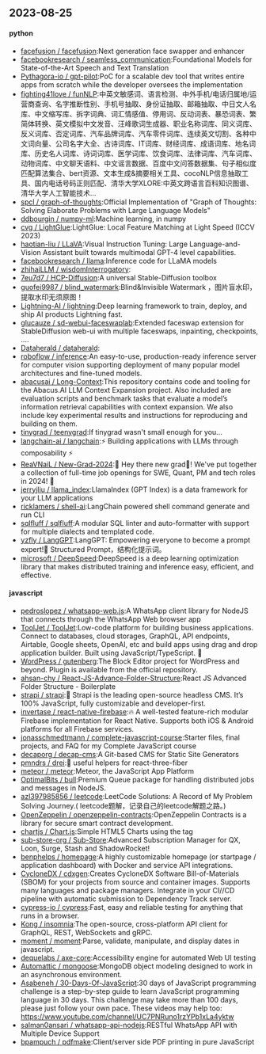 ## 2023-08-25

#### python
* [facefusion / facefusion](https://github.com/facefusion/facefusion):Next generation face swapper and enhancer
* [facebookresearch / seamless_communication](https://github.com/facebookresearch/seamless_communication):Foundational Models for State-of-the-Art Speech and Text Translation
* [Pythagora-io / gpt-pilot](https://github.com/Pythagora-io/gpt-pilot):PoC for a scalable dev tool that writes entire apps from scratch while the developer oversees the implementation
* [fighting41love / funNLP](https://github.com/fighting41love/funNLP):中英文敏感词、语言检测、中外手机/电话归属地/运营商查询、名字推断性别、手机号抽取、身份证抽取、邮箱抽取、中日文人名库、中文缩写库、拆字词典、词汇情感值、停用词、反动词表、暴恐词表、繁简体转换、英文模拟中文发音、汪峰歌词生成器、职业名称词库、同义词库、反义词库、否定词库、汽车品牌词库、汽车零件词库、连续英文切割、各种中文词向量、公司名字大全、古诗词库、IT词库、财经词库、成语词库、地名词库、历史名人词库、诗词词库、医学词库、饮食词库、法律词库、汽车词库、动物词库、中文聊天语料、中文谣言数据、百度中文问答数据集、句子相似度匹配算法集合、bert资源、文本生成&摘要相关工具、cocoNLP信息抽取工具、国内电话号码正则匹配、清华大学XLORE:中英文跨语言百科知识图谱、清华大学人工智能技术…
* [spcl / graph-of-thoughts](https://github.com/spcl/graph-of-thoughts):Official Implementation of "Graph of Thoughts: Solving Elaborate Problems with Large Language Models"
* [ddbourgin / numpy-ml](https://github.com/ddbourgin/numpy-ml):Machine learning, in numpy
* [cvg / LightGlue](https://github.com/cvg/LightGlue):LightGlue: Local Feature Matching at Light Speed (ICCV 2023)
* [haotian-liu / LLaVA](https://github.com/haotian-liu/LLaVA):Visual Instruction Tuning: Large Language-and-Vision Assistant built towards multimodal GPT-4 level capabilities.
* [facebookresearch / llama](https://github.com/facebookresearch/llama):Inference code for LLaMA models
* [zhihaiLLM / wisdomInterrogatory](https://github.com/zhihaiLLM/wisdomInterrogatory):
* [7eu7d7 / HCP-Diffusion](https://github.com/7eu7d7/HCP-Diffusion):A universal Stable-Diffusion toolbox
* [guofei9987 / blind_watermark](https://github.com/guofei9987/blind_watermark):Blind&Invisible Watermark ，图片盲水印，提取水印无须原图！
* [Lightning-AI / lightning](https://github.com/Lightning-AI/lightning):Deep learning framework to train, deploy, and ship AI products Lightning fast.
* [glucauze / sd-webui-faceswaplab](https://github.com/glucauze/sd-webui-faceswaplab):Extended faceswap extension for StableDiffusion web-ui with multiple faceswaps, inpainting, checkpoints, ....
* [Dataherald / dataherald](https://github.com/Dataherald/dataherald):
* [roboflow / inference](https://github.com/roboflow/inference):An easy-to-use, production-ready inference server for computer vision supporting deployment of many popular model architectures and fine-tuned models.
* [abacusai / Long-Context](https://github.com/abacusai/Long-Context):This repository contains code and tooling for the Abacus.AI LLM Context Expansion project. Also included are evaluation scripts and benchmark tasks that evaluate a model’s information retrieval capabilities with context expansion. We also include key experimental results and instructions for reproducing and building on them.
* [tinygrad / teenygrad](https://github.com/tinygrad/teenygrad):If tinygrad wasn't small enough for you...
* [langchain-ai / langchain](https://github.com/langchain-ai/langchain):⚡ Building applications with LLMs through composability ⚡
* [ReaVNaiL / New-Grad-2024](https://github.com/ReaVNaiL/New-Grad-2024):👋 Hey there new grad🎉! We've put together a collection of full-time job openings for SWE, Quant, PM and tech roles in 2024! 🚀
* [jerryjliu / llama_index](https://github.com/jerryjliu/llama_index):LlamaIndex (GPT Index) is a data framework for your LLM applications
* [ricklamers / shell-ai](https://github.com/ricklamers/shell-ai):LangChain powered shell command generate and run CLI
* [sqlfluff / sqlfluff](https://github.com/sqlfluff/sqlfluff):A modular SQL linter and auto-formatter with support for multiple dialects and templated code.
* [yzfly / LangGPT](https://github.com/yzfly/LangGPT):LangGPT: Empowering everyone to become a prompt expert!🚀 Structured Prompt，结构化提示词。
* [microsoft / DeepSpeed](https://github.com/microsoft/DeepSpeed):DeepSpeed is a deep learning optimization library that makes distributed training and inference easy, efficient, and effective.

#### javascript
* [pedroslopez / whatsapp-web.js](https://github.com/pedroslopez/whatsapp-web.js):A WhatsApp client library for NodeJS that connects through the WhatsApp Web browser app
* [ToolJet / ToolJet](https://github.com/ToolJet/ToolJet):Low-code platform for building business applications. Connect to databases, cloud storages, GraphQL, API endpoints, Airtable, Google sheets, OpenAI, etc and build apps using drag and drop application builder. Built using JavaScript/TypeScript. 🚀
* [WordPress / gutenberg](https://github.com/WordPress/gutenberg):The Block Editor project for WordPress and beyond. Plugin is available from the official repository.
* [ahsan-chy / React-JS-Advance-Folder-Structure](https://github.com/ahsan-chy/React-JS-Advance-Folder-Structure):React JS Advanced Folder Structure - Boilerplate
* [strapi / strapi](https://github.com/strapi/strapi):🚀 Strapi is the leading open-source headless CMS. It’s 100% JavaScript, fully customizable and developer-first.
* [invertase / react-native-firebase](https://github.com/invertase/react-native-firebase):🔥 A well-tested feature-rich modular Firebase implementation for React Native. Supports both iOS & Android platforms for all Firebase services.
* [jonasschmedtmann / complete-javascript-course](https://github.com/jonasschmedtmann/complete-javascript-course):Starter files, final projects, and FAQ for my Complete JavaScript course
* [decaporg / decap-cms](https://github.com/decaporg/decap-cms):A Git-based CMS for Static Site Generators
* [pmndrs / drei](https://github.com/pmndrs/drei):🥉 useful helpers for react-three-fiber
* [meteor / meteor](https://github.com/meteor/meteor):Meteor, the JavaScript App Platform
* [OptimalBits / bull](https://github.com/OptimalBits/bull):Premium Queue package for handling distributed jobs and messages in NodeJS.
* [azl397985856 / leetcode](https://github.com/azl397985856/leetcode):LeetCode Solutions: A Record of My Problem Solving Journey.( leetcode题解，记录自己的leetcode解题之路。)
* [OpenZeppelin / openzeppelin-contracts](https://github.com/OpenZeppelin/openzeppelin-contracts):OpenZeppelin Contracts is a library for secure smart contract development.
* [chartjs / Chart.js](https://github.com/chartjs/Chart.js):Simple HTML5 Charts using the <canvas> tag
* [sub-store-org / Sub-Store](https://github.com/sub-store-org/Sub-Store):Advanced Subscription Manager for QX, Loon, Surge, Stash and ShadowRocket!
* [benphelps / homepage](https://github.com/benphelps/homepage):A highly customizable homepage (or startpage / application dashboard) with Docker and service API integrations.
* [CycloneDX / cdxgen](https://github.com/CycloneDX/cdxgen):Creates CycloneDX Software Bill-of-Materials (SBOM) for your projects from source and container images. Supports many languages and package managers. Integrate in your CI//CD pipeline with automatic submission to Dependency Track server.
* [cypress-io / cypress](https://github.com/cypress-io/cypress):Fast, easy and reliable testing for anything that runs in a browser.
* [Kong / insomnia](https://github.com/Kong/insomnia):The open-source, cross-platform API client for GraphQL, REST, WebSockets and gRPC.
* [moment / moment](https://github.com/moment/moment):Parse, validate, manipulate, and display dates in javascript.
* [dequelabs / axe-core](https://github.com/dequelabs/axe-core):Accessibility engine for automated Web UI testing
* [Automattic / mongoose](https://github.com/Automattic/mongoose):MongoDB object modeling designed to work in an asynchronous environment.
* [Asabeneh / 30-Days-Of-JavaScript](https://github.com/Asabeneh/30-Days-Of-JavaScript):30 days of JavaScript programming challenge is a step-by-step guide to learn JavaScript programming language in 30 days. This challenge may take more than 100 days, please just follow your own pace. These videos may help too: https://www.youtube.com/channel/UC7PNRuno1rzYPb1xLa4yktw
* [salman0ansari / whatsapp-api-nodejs](https://github.com/salman0ansari/whatsapp-api-nodejs):RESTful WhatsApp API with Multiple Device Support
* [bpampuch / pdfmake](https://github.com/bpampuch/pdfmake):Client/server side PDF printing in pure JavaScript
